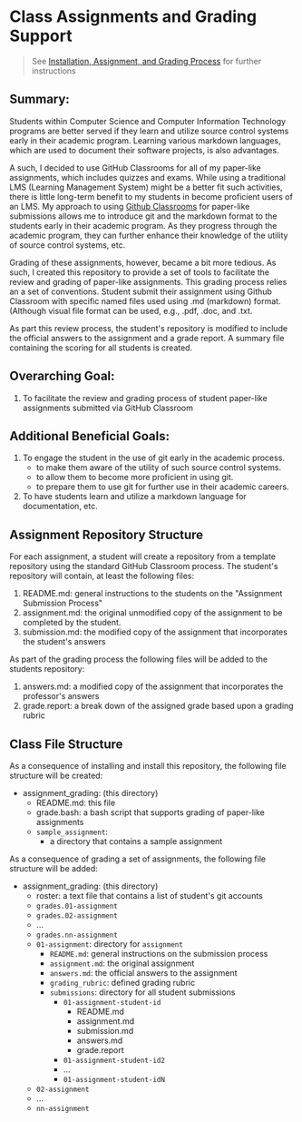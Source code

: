 # Class Assignments and Grading Support

> See [Installation, Assignment, and Grading Process](https://github.com/smf-steve/assignment-grading/blob/main/process.md) for further instructions

## Summary:
Students within Computer Science and Computer Information Technology programs are better served if they learn and utilize source control systems early in their academic program. Learning various markdown languages, which are used to document their software projects, is also advantages.

A such, I decided to use GitHub Classrooms for all of my paper-like assignments, which includes quizzes and exams. While using a traditional LMS (Learning Management System) might be a better fit such activities, there is little long-term benefit to my students in become proficient users of an LMS. My approach to using [Github Classrooms](https://classroom.github.com) for paper-like submissions allows me to introduce git and the markdown format to the students early in their academic program. As they progress through the academic program, they can further enhance their knowledge of the utility of source control systems, etc.

Grading of these assignments, however, became a bit more tedious. As such, I created this repository to provide a set of tools to facilitate the review and grading of paper-like assignments. This grading process relies an a set of conventions. Student submit their assignment using Github Classroom with specific named files used using .md (markdown) format. (Although visual file format can be used, e.g., .pdf, .doc, and .txt.

As part this review process, the student's repository is modified to include the official answers to the assignment and a grade report. A summary file containing the scoring for all students is created. 

## Overarching Goal:
  1. To facilitate the review and grading process of student paper-like assignments submitted via GitHub Classroom 

## Additional Beneficial Goals:
  1. To engage the student in the use of git early in the academic process.
     * to make them aware of the utility of such source control systems.
     * to allow them to become more proficient in using git.
     * to prepare them to use git for further use in their academic careers.
  1. To have students learn and utilize a markdown language for documentation, etc.

## Assignment Repository Structure
For each assignment, a student will create a repository from a template repository using the standard GitHub Classroom process. The student's repository will contain, at least the following files:
  1. README.md: general instructions to the students on the "Assignment Submission Process"
  1. assignment.md: the original unmodified copy of the assignment to be completed by the student.
  1. submission.md: the modified copy of the assignment that incorporates the student's answers

As part of the grading process the following files will be added to the students repository:
  1. answers.md: a modified copy of the assignment that incorporates the professor's answers
  1. grade.report: a break down of the assigned grade based upon a grading rubric


## Class File Structure
As a consequence of installing and install this repository, the following file structure will be created:
  * assignment_grading: (this directory)
    * README.md: this file 
    * grade.bash: a bash script that supports grading of paper-like assignments
    * ``sample_assignment``: 
      - a directory that contains a sample assignment


As a consequence of grading a set of assignments, the following file structure will be added:
  * assignment_grading: (this directory)
    * roster: a text file that contains a list of student's git accounts 
    * ``grades.01-assignment``
    * ``grades.02-assignment``
    * ...
    * ``grades.nn-assignment``
    * ``01-assignment``: directory for ``assignment``
      * ``README.md``: general instructions on the submission process
      * ``assignment.md``: the original assignment
      * ``answers.md``: the official answers to the assignment
      * ``grading_rubric``: defined grading rubric
      * ``submissions``: directory for all student submissions
        * ``01-assignment-student-id``
          * README.md
          * assignment.md
          * submission.md
          * answers.md
          * grade.report
        * ``01-assignment-student-id2``
        * ...
        * ``01-assignment-student-idN``
    * ``02-assignment``
    * ...
    * ``nn-assignment``
